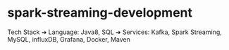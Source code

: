 # spark-streaming-development

Tech Stack
➔ Language: Java8, SQL
➔ Services: Kafka, Spark Streaming, MySQL, influxDB, Grafana, Docker, Maven
